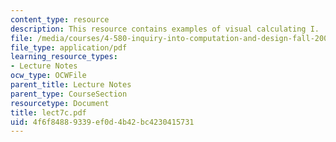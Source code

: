 ```yaml
---
content_type: resource
description: This resource contains examples of visual calculating I.
file: /media/courses/4-580-inquiry-into-computation-and-design-fall-2006/4f6f84889339ef0d4b42bc4230415731_lect7c.pdf
file_type: application/pdf
learning_resource_types:
- Lecture Notes
ocw_type: OCWFile
parent_title: Lecture Notes
parent_type: CourseSection
resourcetype: Document
title: lect7c.pdf
uid: 4f6f8488-9339-ef0d-4b42-bc4230415731
---
```

